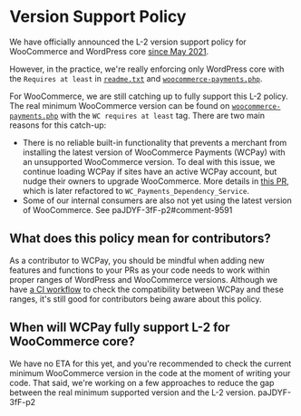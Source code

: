 # Version Support Policy

We have officially announced the L-2 version support policy for WooCommerce and WordPress core [since May 2021](https://developer.woocommerce.com/2021/05/12/woocommerce-payments-is-adopting-a-new-version-support-policy/).

However, in the practice, we're really enforcing only WordPress core with the `Requires at least` in [`readme.txt`](https://github.com/Automattic/woocommerce-payments/blob/develop/readme.txt) and [`woocommerce-payments.php`](https://github.com/Automattic/woocommerce-payments/blob/develop/woocommerce-payments.php).

For WooCommerce, we are still catching up to fully support this L-2 policy. The real minimum WooCommerce version can be found on [`woocommerce-payments.php`](https://github.com/Automattic/woocommerce-payments/blob/develop/woocommerce-payments.php) with the `WC requires at least` tag. There are two main reasons for this catch-up:

- There is no reliable built-in functionality that prevents a merchant from installing the latest version of WooCommerce Payments (WCPay) with an unsupported WooCommerce version. To deal with this issue, we continue loading WCPay if sites have an active WCPay account, but nudge their owners to upgrade WooCommerce. More details in [this PR](https://github.com/Automattic/woocommerce-payments/pull/3010), which is later refactored to `WC_Payments_Dependency_Service`.
- Some of our internal consumers are also not yet using the latest version of WooCommerce. See paJDYF-3fF-p2#comment-9591

## What does this policy mean for contributors?

As a contributor to WCPay, you should be mindful when adding new features and functions to your PRs as your code needs to work within proper ranges of WordPress and WooCommerce versions. Although we have [a CI workflow](https://github.com/Automattic/woocommerce-payments/blob/develop/.github/workflows/compatibility.yml) to check the compatibility between WCPay and these ranges, it's still good for contributors being aware about this policy.

## When will WCPay fully support L-2 for WooCommerce core?

We have no ETA for this yet, and you're recommended to check the current minimum WooCommerce version in the code at the moment of writing your code. That said, we're working on a few approaches to reduce the gap between the real minimum supported version and the L-2 version. paJDYF-3fF-p2
